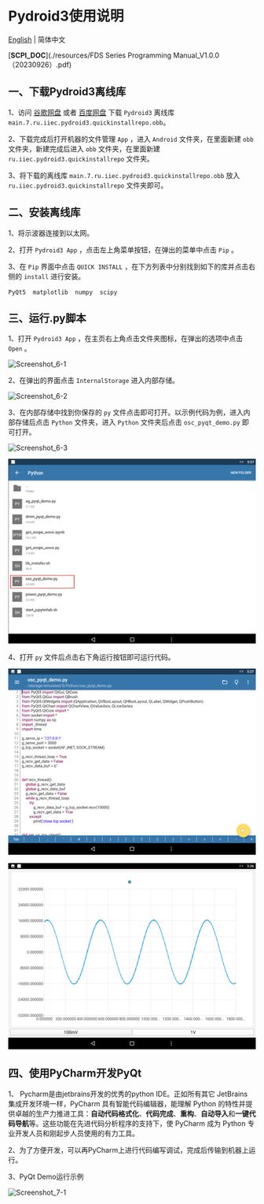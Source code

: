 # Pydroid3使用说明

[English](README.md) | 简体中文

[**SCPI_DOC**](./resources/FDS Series Programming Manual_V1.0.0（20230926）.pdf)

## 一、下载Pydroid3离线库

1、访问 [谷歌网盘](https://drive.google.com/file/d/1LjAXf11ubn4tivQE7K1kL6wfOIgLjqmN/view?usp=sharing) 或者 [百度网盘](https://pan.baidu.com/s/1aID5IbcW23gGj2UfjrBmFQ) 下载 `Pydroid3` 离线库 ` main.7.ru.iiec.pydroid3.quickinstallrepo.obb `。

2、下载完成后打开机器的文件管理 `App` ，进入 `Android` 文件夹，在里面新建 `obb` 文件夹，新建完成后进入 `obb` 文件夹，在里面新建 `ru.iiec.pydroid3.quickinstallrepo` 文件夹。

3、将下载的离线库 `main.7.ru.iiec.pydroid3.quickinstallrepo.obb` 放入 `ru.iiec.pydroid3.quickinstallrepo` 文件夹即可。

## 二、安装离线库

1、将示波器连接到以太网。

2、打开 `Pydroid3 App` ，点击左上角菜单按钮，在弹出的菜单中点击 `Pip` 。

3、在 `Pip` 界面中点击 `QUICK INSTALL` ，在下方列表中分别找到如下的库并点击右侧的 `install` 进行安装。

```
PyQt5  matplotlib  numpy  scipy
```

## 三、运行.py脚本

1、打开 `Pydroid3 App` ，在主页右上角点击文件夹图标，在弹出的选项中点击 `Open` 。

![Screenshot_6-1](./resources/Screenshot_6-1.png)

2、在弹出的界面点击 `InternalStorage` 进入内部存储。

![Screenshot_6-2](./resources/Screenshot_6-2.png)

3、在内部存储中找到你保存的 `py` 文件点击即可打开。以示例代码为例，进入内部存储后点击 `Python` 文件夹，进入 `Python` 文件夹后点击 `osc_pyqt_demo.py` 即可打开。

![Screenshot_6-3](./resources/Screenshot_6-3.png)

![Screenshot_6-4](./resources/Screenshot_6-4.png)

4、打开 `py` 文件后点击右下角运行按钮即可运行代码。

![Screenshot_6-5](./resources/Screenshot_6-5.png)

![Screenshot_6-6](./resources/Screenshot_6-6.png)



## 四、使用PyCharm开发PyQt

1、 Pycharm是由jetbrains开发的优秀的python IDE。正如所有其它 JetBrains 集成开发环境一样，PyCharm 具有智能代码编辑器，能理解 Python 的特性并提供卓越的生产力推进工具：**自动代码格式化**、**代码完成**、**重构**、**自动导入**和**一键代码导航**等。这些功能在先进代码分析程序的支持下，使 PyCharm 成为 Python 专业开发人员和刚起步人员使用的有力工具。

2、为了方便开发，可以再PyCharm上进行代码编写调试，完成后传输到机器上运行。

3、PyQt Demo运行示例

![Screenshot_7-1](./resources/Screenshot_7-1.png)
